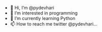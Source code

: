 - 👋 Hi, I’m @pydevhari
- 👀 I’m interested in programming
- 🌱 I’m currently learning Python
- 📫 How to reach me twitter @pydevhari...

<!---
pydevhari/pydevhari is a ✨ special ✨ repository because its `README.md` (this file) appears on your GitHub profile.
You can click the Preview link to take a look at your changes.
--->
